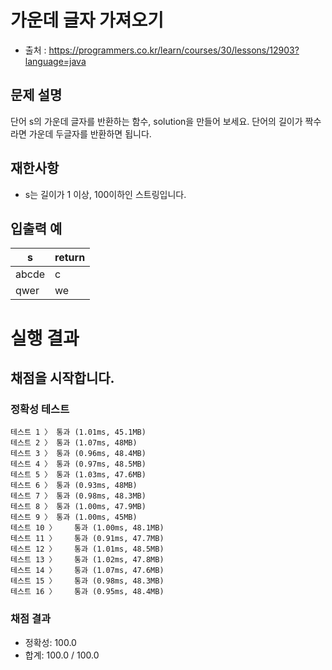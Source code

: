 # 가운데 글자 가져오기
* 출처 : https://programmers.co.kr/learn/courses/30/lessons/12903?language=java

## 문제 설명
단어 s의 가운데 글자를 반환하는 함수, solution을 만들어 보세요. 단어의 길이가 짝수라면 가운데 두글자를 반환하면 됩니다.

## 재한사항
* s는 길이가 1 이상, 100이하인 스트링입니다.

## 입출력 예

| s | return |
| --- | --- |
| abcde | c |
| qwer | we |


# 실행 결과    
## 채점을 시작합니다.
### 정확성  테스트
```
테스트 1 〉	통과 (1.01ms, 45.1MB)
테스트 2 〉	통과 (1.07ms, 48MB)
테스트 3 〉	통과 (0.96ms, 48.4MB)
테스트 4 〉	통과 (0.97ms, 48.5MB)
테스트 5 〉	통과 (1.03ms, 47.6MB)
테스트 6 〉	통과 (0.93ms, 48MB)
테스트 7 〉	통과 (0.98ms, 48.3MB)
테스트 8 〉	통과 (1.00ms, 47.9MB)
테스트 9 〉	통과 (1.00ms, 45MB)
테스트 10 〉	통과 (1.00ms, 48.1MB)
테스트 11 〉	통과 (0.91ms, 47.7MB)
테스트 12 〉	통과 (1.01ms, 48.5MB)
테스트 13 〉	통과 (1.02ms, 47.8MB)
테스트 14 〉	통과 (1.07ms, 47.6MB)
테스트 15 〉	통과 (0.98ms, 48.3MB)
테스트 16 〉	통과 (0.95ms, 48.4MB)
```
### 채점 결과
* 정확성: 100.0
* 합계: 100.0 / 100.0